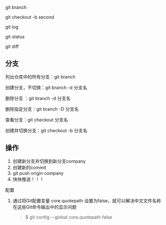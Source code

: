 git branch 

git checkout -b second

git log

git status

git diff



## 分支

列出仓库中的所有分支：git branch

创建分支，不切换：git branch -d 分支名

删除分支 ：git branch -d 分支名

删除指定分支：git branch -D 分支名

查看分支：git checkout 分支名

创建并切换分支：git checkout -b 分支名



## 操作

1. 创建新分支并切换到新分支company
2. 创建新的commit
3. git push origin company
4. 快快推送！！！

配置

1. 通过将Git配置变量 core.quotepath 设置为false，就可以解决中文文件名称在这些Git命令输出中的显示问题

   >  $ git config --global core.quotepath false